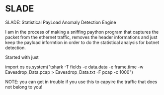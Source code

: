 # SLADE
SLADE: Statistical PayLoad Anomaly Detection Engine


I am in the process of making a sniffing paython program that captures the packet from the ethernet traffic, removes the header informations and just keep the payload informtion in order to do the statistical analysis for botnet detection.


Started with just

import os
os.system("tshark  -T fields -e  data.data -e frame.time -w Eavesdrop_Data.pcap > Eavesdrop_Data.txt -F pcap -c 1000")

NOTE: you can get in trouble if you use this to capyire the traffic that does not belong to you!
